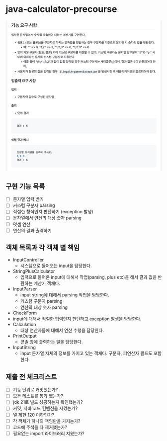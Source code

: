 # java-calculator-precourse

![img.png](img.png)

## 구현 기능 목록
- [ ] 문자열 입력 받기
- [ ] 커스텀 구분자 parsing
- [ ] 적절한 형식인지 판단하기 (exception 발생)
- [ ] 문자열에서 연산의 대상 숫자 parsing
- [ ] 덧셈 연산
- [ ] 연산의 결과 출력하기

## 객체 목록과 각 객체 별 책임
- InputController
  - 시스템으로 들어오는 input을 담당한다.
- StringPlusCalculator
  - 입력으로 들어온 input에 대해서 작업(parsing, plus etc)을 해서 결과 값을 반환하는 게산기 객체다.
- InputParser
  - input string에 대해서 parsing 작업을 담당한다.
  - 커스텀 구분자 parsing
  - 연산의 대상 숫자 parsing
-  CheckForm
  - input에 대해서 적절한 입력인지 판단하고 exception 발생을 담당한다.
- Calculation
  - 대상 연산자들에 대해서 연산 수행을 담당한다.
- PrintOutput
  - 콘솔 창에 출력하는 일을 담당한다.
- InputString
  - input 문자열 자체의 정보를 가지고 있는 객체다. 구분자, 피연산자 필드도 포함한다. 

## 제출 전 체크리스트
- [ ] 기능 단위로 커밋했는가?
- [ ] 모든 테스트를 통과 했는가?
- [ ] jdk 21로 빌드 성공하는지 확인했는가?
- [ ] 커밋, 자바 코드 컨벤션을 지켰는가?
- [ ] 열 제한 120 이하인가?
- [ ] 각 객체가 하나의 책임만을 가지는가? 
- [ ] 코드에 주석을 다 제거했는가?
- [ ] 필요없는 import 라이브러리 지웠는가?
